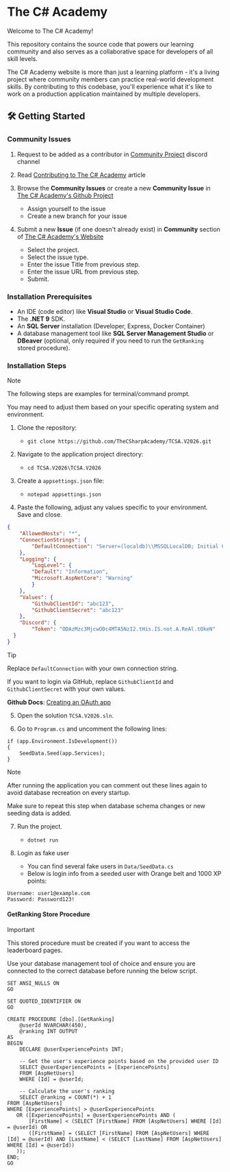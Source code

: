 # The C# Academy

Welcome to The C# Academy!

This repository contains the source code that powers our learning community and also serves as a collaborative space for developers of all skill levels.

The C# Academy website is more than just a learning platform - it's a living project where community members can practice real-world development skills. By contributing to this codebase, you'll experience what it's like to work on a production application maintained by multiple developers.

## 🛠️ Getting Started

### Community Issues

1. Request to be added as a contributor in [Community Project](https://discord.com/channels/925901888203935744/1045222886375444520) discord channel

2. Read [Contributing to The C# Academy](https://thecsharpacademy.com/article/30008/contributing-csharp-academy) article

3. Browse the **Community Issues** or create a new **Community Issue** in [The C# Academy's Github Project](https://github.com/users/TheCSharpAcademy/projects/23)

   - Assign yourself to the issue
   - Create a new branch for your issue

4. Submit a new **Issue** (if one doesn't already exist) in **Community** section of [The C# Academy's Website](https://www.thecsharpacademy.com/dashboard/community)

   - Select the project.
   - Select the issue type.
   - Enter the issue Title from previous step.
   - Enter the issue URL from previous step.
   - Submit.

### Installation Prerequisites

- An IDE (code editor) like **Visual Studio** or **Visual Studio Code**.
- The **.NET 9** SDK.
- An **SQL Server** installation (Developer, Express, Docker Container)
- A database management tool like **SQL Server Management Studio** or **DBeaver** (optional, only required if you need to run the `GetRanking` stored procedure).

### Installation Steps

> [!NOTE]
> The following steps are examples for terminal/command prompt.
>
> You may need to adjust them based on your specific operating system and environment.

1. Clone the repository:

   - `git clone https://github.com/TheCSharpAcademy/TCSA.V2026.git`

2. Navigate to the application project directory:

   - `cd TCSA.V2026\TCSA.V2026`

3. Create a `appsettings.json` file:

   - `notepad appsettings.json`

4. Paste the following, adjust any values specific to your environment. Save and close.

```json
{
    "AllowedHosts": "*",
    "ConnectionStrings": {
        "DefaultConnection": "Server=(localdb)\\MSSQLLocalDB; Initial Catalog=TCSA_V2026; Integrated Security=true;"
    },
    "Logging": {
        "LogLevel": {
        "Default": "Information",
        "Microsoft.AspNetCore": "Warning"
        }
    },
    "Values": {
        "GithubClientId": "abc123",
        "GithubClientSecret": "abc123"
    },
    "Discord": {
        "Token": "ODAzMzc3MjcwODc4MTA5NzI2.tHis.IS.not.A.ReAl.tOkeN"
  }
}
```

> [!Tip]
> Replace `DefaultConnection` with your own connection string.
>
> If you want to login via GitHub, replace `GithubClientId` and `GithubClientSecret` with your own values.
>
> **Github Docs**: [Creating an OAuth app](https://docs.github.com/en/apps/oauth-apps/building-oauth-apps/creating-an-oauth-app)

5. Open the solution `TCSA.V2026.sln`.

6. Go to `Program.cs` and uncomment the following lines:

```
if (app.Environment.IsDevelopment())
{
    SeedData.Seed(app.Services);
}
```

> [!Note]
> After running the application you can comment out these lines again to avoid database recreation on every startup.
>
> Make sure to repeat this step when database schema changes or new seeding data is added.

7. Run the project.

    - `dotnet run`

8. Login as fake user

   - You can find several fake users in `Data/SeedData.cs`
   - Below is login info from a seeded user with Orange belt and 1000 XP points:

```plaintext
Username: user1@example.com
Password: Password123!
```

#### GetRanking Store Procedure

> [!IMPORTANT]  
> This stored procedure must be created if you want to access the leaderboard pages.
>
> Use your database management tool of choice and ensure you are connected to the correct database before running the below script.

```
SET ANSI_NULLS ON
GO

SET QUOTED_IDENTIFIER ON
GO

CREATE PROCEDURE [dbo].[GetRanking]
    @userId NVARCHAR(450),
    @ranking INT OUTPUT
AS
BEGIN
    DECLARE @userExperiencePoints INT;

    -- Get the user's experience points based on the provided user ID
    SELECT @userExperiencePoints = [ExperiencePoints]
    FROM [AspNetUsers]
    WHERE [Id] = @userId;

    -- Calculate the user's ranking
    SELECT @ranking = COUNT(*) + 1
FROM [AspNetUsers]
WHERE [ExperiencePoints] > @userExperiencePoints
   OR ([ExperiencePoints] = @userExperiencePoints AND (
       [FirstName] < (SELECT [FirstName] FROM [AspNetUsers] WHERE [Id] = @userId) OR
       ([FirstName] = (SELECT [FirstName] FROM [AspNetUsers] WHERE [Id] = @userId) AND [LastName] < (SELECT [LastName] FROM [AspNetUsers] WHERE [Id] = @userId))
   ));
END;
GO
```
